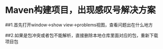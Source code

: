 # Maven构建项目，出现感叹号解决方案

##1.首先打开window->show view->problems视图，查看问题出在什么地方

##2.如果是包冲突或者包不能解析，直接删除本地仓库里面对应的包，重新下载项目包